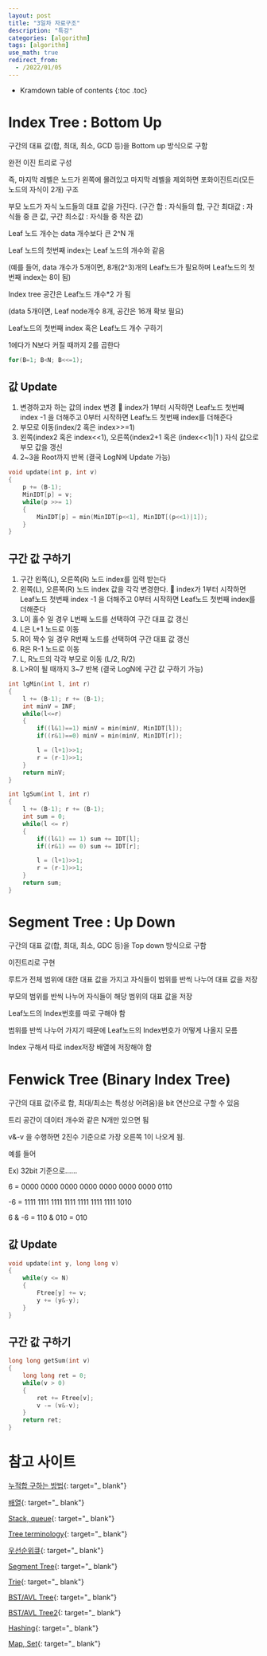 ```yaml
---
layout: post
title: "3일차 자료구조"
description: "특강"
categories: [algorithm]
tags: [algorithm]
use_math: true
redirect_from:
  - /2022/01/05
---
```


* Kramdown table of contents
{:toc .toc} 

# Index Tree : Bottom Up

구간의 대표 값(합, 최대, 최소, GCD 등)을 Bottom up 방식으로 구함

완전 이진 트리로 구성

즉, 마지막 레벨은 노드가 왼쪽에 몰려있고 마지막 레벨을 제외하면 포화이진트리(모든 노드의 자식이 2개) 구조

부모 노드가 자식 노드들의 대표 값을 가진다. (구간 합 : 자식들의 합, 구간 최대값 : 자식들 중 큰 값, 구간 최소값 : 자식들 중 작은 값)

Leaf 노드 개수는 data 개수보다 큰 2^N 개

Leaf 노드의 첫번째 index는 Leaf 노드의 개수와 같음

(예를 들어, data 개수가 5개이면, 8개(2^3)개의 Leaf노드가 필요하며 Leaf노드의 첫번째 index는 8이 됨)

Index tree 공간은 Leaf노드 개수*2 가 됨

(data 5개이면, Leaf node개수 8개, 공간은 16개 확보 필요)

Leaf노드의 첫번째 index 혹은 Leaf노드 개수 구하기

1에다가 N보다 커질 때까지 2를 곱한다

~~~ c++
for(B=1; B<N; B<<=1);
~~~

## 값 Update

1. 변경하고자 하는 값의 index 변경  index가 1부터 시작하면 Leaf노드 첫번째 index -1 을 더해주고 0부터 시작하면 Leaf노드 첫번째 index를 더해준다
2. 부모로 이동(index/2 혹은 index>>=1)
3. 왼쪽(index2 혹은 index<<1), 오른쪽(index2+1 혹은 (index<<1)\|1 ) 자식 값으로 부모 값을 갱신
4. 2~3을 Root까지 반복 (결국 LogN에 Update 가능)

~~~ c++
void update(int p, int v)
{
    p += (B-1);
    MinIDT[p] = v;
    while(p >>= 1)
    {
        MinIDT[p] = min(MinIDT[p<<1], MinIDT[(p<<1)|1]);
    }
}
~~~

## 구간 값 구하기

1. 구간 왼쪽(L), 오른쪽(R) 노드 index를 입력 받는다
2. 왼쪽(L), 오른쪽(R) 노드 index 값을 각각 변경한다.  index가 1부터 시작하면 Leaf노드 첫번째 index -1 을 더해주고 0부터 시작하면 Leaf노드 첫번째 index를 더해준다
3. L이 홀수 일 경우 L번째 노드를 선택하여 구간 대표 값 갱신
4. L은 L+1 노드로 이동
5. R이 짝수 일 경우 R번째 노드를 선택하여 구간 대표 값 갱신
6. R은 R-1 노드로 이동
7. L, R노드의 각각 부모로 이동 (L/2, R/2)
8. L>R이 될 때까지 3~7 반복 (결국 LogN에 구간 값 구하기 가능)

~~~ c++
int lgMin(int l, int r)
{
    l += (B-1); r += (B-1);
    int minV = INF;
    while(l<=r)
    {
        if((l&1)==1) minV = min(minV, MinIDT[l]);
        if((r&1)==0) minV = min(minV, MinIDT[r]);

        l = (l+1)>>1;
        r = (r-1)>>1;
    }
    return minV;
}
~~~
~~~ c++
int lgSum(int l, int r)
{
    l += (B-1); r += (B-1);
    int sum = 0;
    while(l <= r)
    {
        if((l&1) == 1) sum += IDT[l];
        if((r&1) == 0) sum += IDT[r];

        l = (l+1)>>1;
        r = (r-1)>>1;
    }
    return sum;
}
~~~

# Segment Tree : Up Down

구간의 대표 값(합, 최대, 최소, GDC 등)을 Top down 방식으로 구함

이진트리로 구현

루트가 전체 범위에 대한 대표 값을 가지고 자식들이 범위를 반씩 나누어 대표 값을 저장

부모의 범위를 반씩 나누어 자식들이 해당 범위의 대표 값을 저장

Leaf노드의 Index번호를 따로 구해야 함

범위를 반씩 나누어 가지기 때문에 Leaf노드의 Index번호가 어떻게 나올지 모름

Index 구해서 따로 index저장 배열에 저장해야 함

# Fenwick Tree (Binary Index Tree)

구간의 대표 값(주로 합, 최대/최소는 특성상 어려움)을 bit 연산으로 구할 수 있음

트리 공간이 데이터 개수와 같은 N개만 있으면 됨

v&-v 을 수행하면 2진수 기준으로 가장 오른쪽 1이 나오게 됨.

예를 들어

Ex) 32bit 기준으로......

6 = 0000 0000 0000 0000 0000 0000 0000 0110

-6 = 1111 1111 1111 1111 1111 1111 1111 1010

6 & -6 = 110 & 010 = 010

## 값 Update
~~~ c++
void update(int y, long long v)
{
    while(y <= N)
    {
        Ftree[y] += v;
        y += (y&-y);
    }
}
~~~

## 구간 값 구하기

~~~ c++
long long getSum(int v)
{
    long long ret = 0;
    while(v > 0)
    {
        ret += Ftree[v];
        v -= (v&-v);
    }
    return ret;
}
~~~

# 참고 사이트

[누적합 구하는 방법](https://www.geeksforgeeks.org/prefix-sum-array-implementation-applications-competitive-programming){: target="_ blank"}

[배열](https://github.com/stevenhalim/cpbook-code/blob/master/ch2/lineards/array_algorithms.cpp){: target="_ blank"}

[Stack, queue](https://github.com/stevenhalim/cpbook-code/blob/master/ch2/lineards/list.cpp){: target="_ blank"}

[Tree terminology](http://www.btechsmartclass.com/data_structures/tree-terminology.html){: target="_ blank"}

[우선순위큐](https://github.com/stevenhalim/cpbook-code/blob/master/ch2/nonlineards/priority_queue.cpp){: target="_ blank"}

[Segment Tree](https://github.com/stevenhalim/cpbook-code/blob/master/ch2/ourown/segmenttree_ds.cpp){: target="_ blank"}

[Trie](https://github.com/stevenhalim/cpbook-code/blob/master/ch6/Trie.cpp){: target="_ blank"}

[BST/AVL Tree](https://visualgo.net/en/bst){: target="_ blank"}

[BST/AVL Tree2](https://github.com/stevenhalim/cpbook-code/blob/master/ch2/nonlineards/AVL.cpp){: target="_ blank"}

[Hashing](https://github.com/stevenhalim/cpbook-code/blob/master/ch2/nonlineards/unordered_map_unordered_set.cpp){: target="_ blank"}

[Map, Set](https://github.com/stevenhalim/cpbook-code/blob/master/ch2/nonlineards/map_set.cpp){: target="_ blank"}
